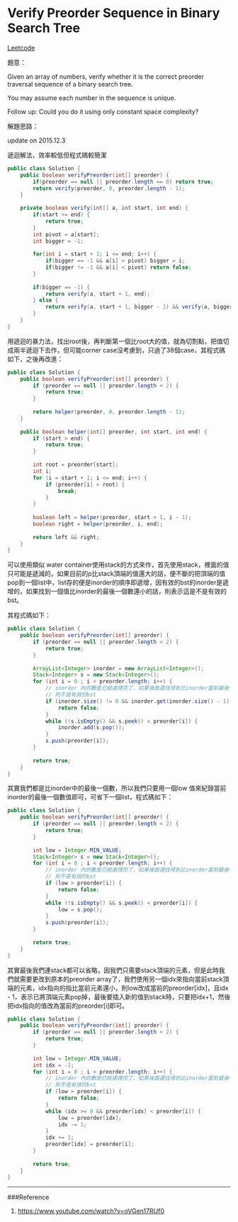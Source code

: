 # Verify Preorder Sequence in Binary Search Tree

[Leetcode](https://leetcode.com/problems/verify-preorder-sequence-in-binary-search-tree/)

題意：

Given an array of numbers, verify whether it is the correct preorder traversal sequence of a binary search tree.

You may assume each number in the sequence is unique.

Follow up:
Could you do it using only constant space complexity?

解題思路：

update on 2015.12.3

遞迴解法，效率較低但程式碼較簡潔

```java
public class Solution {
    public boolean verifyPreorder(int[] preorder) {
        if(preorder == null || preorder.length == 0) return true;
        return verify(preorder, 0, preorder.length - 1);
    }
    
    private boolean verify(int[] a, int start, int end) {
        if(start >= end) {
            return true;
        }
        int pivot = a[start];
        int bigger = -1;
        
        for(int i = start + 1; i <= end; i++) {
            if(bigger == -1 && a[i] > pivot) bigger = i;
            if(bigger != -1 && a[i] < pivot) return false;
        }
        
        if(bigger == -1) {
            return verify(a, start + 1, end);
        } else {
            return verify(a, start + 1, bigger - 1) && verify(a, bigger, end);
        }
    }
}
```

用遞迴的暴力法，找出root後，再判斷第一個比root大的值，就為切割點，把值切成兩半遞迴下去作，但可能corner case沒考慮到，只過了38個case，其程式碼如下，之後再改進：

```java
public class Solution {
    public boolean verifyPreorder(int[] preorder) {
        if (preorder == null || preorder.length < 2) {
            return true;
        }
        
        return helper(preorder, 0, preorder.length - 1);
    }
    
    public boolean helper(int[] preorder, int start, int end) {
        if (start > end) {
            return true;
        }
        
        int root = preorder[start];
        int i;
        for (i = start + 1; i <= end; i++) {
            if (preorder[i] > root) {
                break;
            }
        }
        
        boolean left = helper(preorder, start + 1, i - 1);
        boolean right = helper(preorder, i, end);
        
        return left && right;
    }
}
```

可以使用類似 water container使用stack的方式來作，首先使用stack，裡面的值只可能是遞減的，如果目前的p比stack頂端的值還大的話，便不斷的把頂端的值pop到一個list中，list存的便是inorder的順序即遞增，因有效的bst的inorder是遞增的，如果找到一個值比inorder的最後一個數還小的話，則表示這是不是有效的bst。

其程式碼如下：


```java
public class Solution {
    public boolean verifyPreorder(int[] preorder) {
        if (preorder == null || preorder.length < 2) {
            return true;
        }
        
        ArrayList<Integer> inorder = new ArrayList<Integer>();
        Stack<Integer> s = new Stack<Integer>();
        for (int i = 0 ; i < preorder.length; i++) {
            // inorder 內的數是已經處理完了，如果後面還找得到比inorder當前最後一個數還小的話，
            // 則不是有效的bst
            if (inorder.size() != 0 && inorder.get(inorder.size() - 1) > preorder[i]) {
                return false;
            }
            while (!s.isEmpty() && s.peek() < preorder[i]) {
                inorder.add(s.pop());
            }
            s.push(preorder[i]);
        }
        
        return true;
    }
}
```

其實我們都是比inorder中的最後一個數，所以我們只要用一個low 值來紀錄當前inorder的最後一個數值即可，可省下一個list，程式碼如下：

```java
public class Solution {
    public boolean verifyPreorder(int[] preorder) {
        if (preorder == null || preorder.length < 2) {
            return true;
        }
        
        int low = Integer.MIN_VALUE;
        Stack<Integer> s = new Stack<Integer>();
        for (int i = 0 ; i < preorder.length; i++) {
            // inorder 內的數是已經處理完了，如果後面還找得到比inorder當前最後一個數還小的話，
            // 則不是有效的bst
            if (low > preorder[i]) {
                return false;
            }
            while (!s.isEmpty() && s.peek() < preorder[i]) {
                low = s.pop();
            }
            s.push(preorder[i]);
        }
        
        return true;
    }
}
```

其實最後我們連stack都可以省略，因我們只需要stack頂端的元素，但是此時我們就需要更改到原本的preorder array了，我們使用另一個idx來指向當前stack頂端的元素，idx指向的指比當前元素還小，則low改成當前的preorder[idx]，且idx - 1，表示已將頂端元素pop掉，最後要插入新的值到stack時，只要把idx+1，然後把idx指向的值改為當前的preorder[i]即可。


```java
public class Solution {
    public boolean verifyPreorder(int[] preorder) {
        if (preorder == null || preorder.length < 2) {
            return true;
        }
        
        int low = Integer.MIN_VALUE;
        int idx = -1;
        for (int i = 0 ; i < preorder.length; i++) {
            // inorder 內的數是已經處理完了，如果後面還找得到比inorder當前最後一個數還小的話，
            // 則不是有效的bst
            if (low > preorder[i]) {
                return false;
            }
            while (idx >= 0 && preorder[idx] < preorder[i]) {
                low = preorder[idx];
                idx -= 1;
            }
            idx += 1;
            preorder[idx] = preorder[i];
        }
        
        return true;
    }
}
```

---
###Reference
1. https://www.youtube.com/watch?v=oVGen17RUf0
